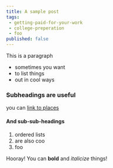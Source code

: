```yaml
---
title: A sample post
tags:
 - getting-paid-for-your-work
 - college-preperation
 - foo
published: false
---
```


This is a paragraph

  * sometimes you want
  * to list things
  * out in cool ways

### Subheadings are useful
you can [link to places](http://www.google.com/)

#### And sub-sub-headings

  1. ordered lists
  1. are also coo
  1. foo

Hooray! You can __bold__ and *italicize* things!
